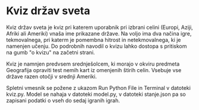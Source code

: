 # Kviz držav sveta
Kviz držav sveta je kviz pri katerem uporabnik pri izbrani celini (Europi, Aziji, Afriki ali Ameriki) vnaša ime prikazane države. Na voljo ima dva načina igre, tekmovalnega, pri katerm je pomembna hitrost in netekmovalnega, ki je namenjen učenju. Do podrobnih navodil o kvizu lahko dostopa s pritiskom na gumb "o kvizu" na začetni strani.

Kviz je namnjen predvsem srednješolcem, ki morajo v okviru predmeta Geografija opraviti test nemih kart iz omenjenih štirih celin. Vsebuje vse države razen otočji v srednji Ameriki.

Spletni vmesnik se požene z ukazom Run Python File in Terminal v datoteki kviz.py. Model se nahaja v datoteki model.py, v datoteki stanje.json pa so zapisani podatki o vseh do sedaj igranih igrah. 
